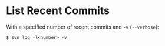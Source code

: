 # List Recent Commits

With a specified number of recent commits and `-v` (`--verbose`):

```console
$ svn log -l<number> -v
```
